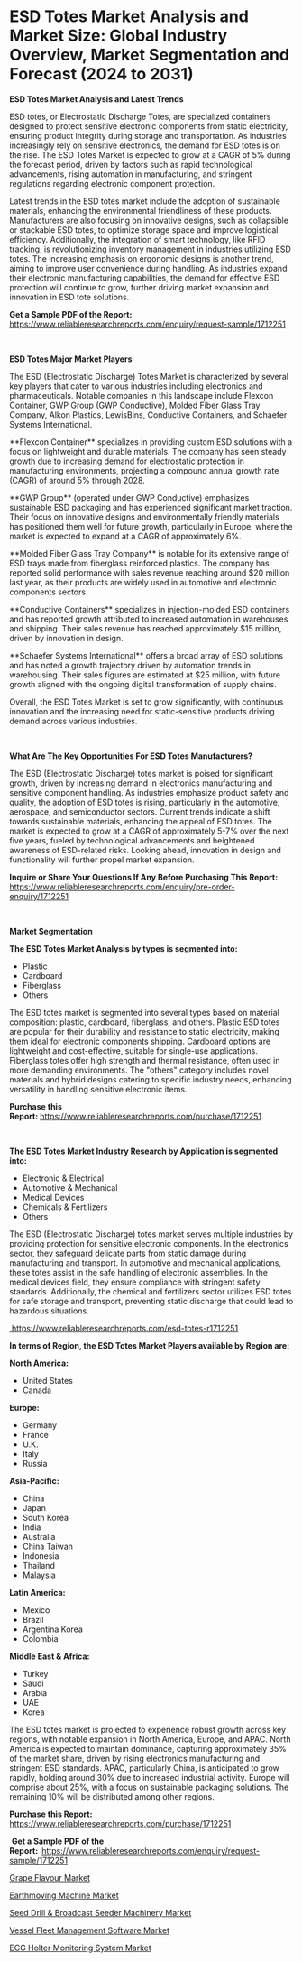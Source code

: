 <p><h1>ESD Totes Market Analysis and Market Size: Global Industry Overview, Market Segmentation and Forecast (2024 to 2031)</h1></p><p><strong>ESD Totes Market Analysis and Latest Trends</strong></p>
<p><p>ESD totes, or Electrostatic Discharge Totes, are specialized containers designed to protect sensitive electronic components from static electricity, ensuring product integrity during storage and transportation. As industries increasingly rely on sensitive electronics, the demand for ESD totes is on the rise. The ESD Totes Market is expected to grow at a CAGR of 5% during the forecast period, driven by factors such as rapid technological advancements, rising automation in manufacturing, and stringent regulations regarding electronic component protection.</p><p>Latest trends in the ESD totes market include the adoption of sustainable materials, enhancing the environmental friendliness of these products. Manufacturers are also focusing on innovative designs, such as collapsible or stackable ESD totes, to optimize storage space and improve logistical efficiency. Additionally, the integration of smart technology, like RFID tracking, is revolutionizing inventory management in industries utilizing ESD totes. The increasing emphasis on ergonomic designs is another trend, aiming to improve user convenience during handling. As industries expand their electronic manufacturing capabilities, the demand for effective ESD protection will continue to grow, further driving market expansion and innovation in ESD tote solutions.</p></p>
<p><strong>Get a Sample PDF of the Report:&nbsp;</strong> <a href="https://www.reliableresearchreports.com/enquiry/request-sample/1712251?utm_campaign=10&utm_medium=2&utm_source=Github&utm_content=ia&utm_term=22102024&utm_id=esd-totes">https://www.reliableresearchreports.com/enquiry/request-sample/1712251</a></p>
<p>&nbsp;</p>
<p><strong>ESD Totes Major Market Players</strong></p>
<p><p>The ESD (Electrostatic Discharge) Totes Market is characterized by several key players that cater to various industries including electronics and pharmaceuticals. Notable companies in this landscape include Flexcon Container, GWP Group (GWP Conductive), Molded Fiber Glass Tray Company, Alkon Plastics, LewisBins, Conductive Containers, and Schaefer Systems International.</p><p>**Flexcon Container** specializes in providing custom ESD solutions with a focus on lightweight and durable materials. The company has seen steady growth due to increasing demand for electrostatic protection in manufacturing environments, projecting a compound annual growth rate (CAGR) of around 5% through 2028.</p><p>**GWP Group** (operated under GWP Conductive) emphasizes sustainable ESD packaging and has experienced significant market traction. Their focus on innovative designs and environmentally friendly materials has positioned them well for future growth, particularly in Europe, where the market is expected to expand at a CAGR of approximately 6%.</p><p>**Molded Fiber Glass Tray Company** is notable for its extensive range of ESD trays made from fiberglass reinforced plastics. The company has reported solid performance with sales revenue reaching around $20 million last year, as their products are widely used in automotive and electronic components sectors.</p><p>**Conductive Containers** specializes in injection-molded ESD containers and has reported growth attributed to increased automation in warehouses and shipping. Their sales revenue has reached approximately $15 million, driven by innovation in design.</p><p>**Schaefer Systems International** offers a broad array of ESD solutions and has noted a growth trajectory driven by automation trends in warehousing. Their sales figures are estimated at $25 million, with future growth aligned with the ongoing digital transformation of supply chains.</p><p>Overall, the ESD Totes Market is set to grow significantly, with continuous innovation and the increasing need for static-sensitive products driving demand across various industries.</p></p>
<p>&nbsp;</p>
<p><strong>What Are The Key Opportunities For ESD Totes Manufacturers?</strong></p>
<p><p>The ESD (Electrostatic Discharge) totes market is poised for significant growth, driven by increasing demand in electronics manufacturing and sensitive component handling. As industries emphasize product safety and quality, the adoption of ESD totes is rising, particularly in the automotive, aerospace, and semiconductor sectors. Current trends indicate a shift towards sustainable materials, enhancing the appeal of ESD totes. The market is expected to grow at a CAGR of approximately 5-7% over the next five years, fueled by technological advancements and heightened awareness of ESD-related risks. Looking ahead, innovation in design and functionality will further propel market expansion.</p></p>
<p><strong>Inquire or Share Your Questions If Any Before Purchasing This Report:</strong> <a href="https://www.reliableresearchreports.com/enquiry/pre-order-enquiry/1712251?utm_campaign=10&utm_medium=2&utm_source=Github&utm_content=ia&utm_term=22102024&utm_id=esd-totes">https://www.reliableresearchreports.com/enquiry/pre-order-enquiry/1712251</a></p>
<p>&nbsp;</p>
<p><strong>Market Segmentation</strong></p>
<p><strong>The ESD Totes Market Analysis by types is segmented into:</strong></p>
<p><ul><li>Plastic</li><li>Cardboard</li><li>Fiberglass</li><li>Others</li></ul></p>
<p><p>The ESD totes market is segmented into several types based on material composition: plastic, cardboard, fiberglass, and others. Plastic ESD totes are popular for their durability and resistance to static electricity, making them ideal for electronic components shipping. Cardboard options are lightweight and cost-effective, suitable for single-use applications. Fiberglass totes offer high strength and thermal resistance, often used in more demanding environments. The "others" category includes novel materials and hybrid designs catering to specific industry needs, enhancing versatility in handling sensitive electronic items.</p></p>
<p><strong>Purchase this Report:&nbsp;</strong><a href="https://www.reliableresearchreports.com/purchase/1712251?utm_campaign=10&utm_medium=2&utm_source=Github&utm_content=ia&utm_term=22102024&utm_id=esd-totes">https://www.reliableresearchreports.com/purchase/1712251</a></p>
<p>&nbsp;</p>
<p><strong>The ESD Totes Market Industry Research by Application is segmented into:</strong></p>
<p><ul><li>Electronic & Electrical</li><li>Automotive & Mechanical</li><li>Medical Devices</li><li>Chemicals & Fertilizers</li><li>Others</li></ul></p>
<p><p>The ESD (Electrostatic Discharge) totes market serves multiple industries by providing protection for sensitive electronic components. In the electronics sector, they safeguard delicate parts from static damage during manufacturing and transport. In automotive and mechanical applications, these totes assist in the safe handling of electronic assemblies. In the medical devices field, they ensure compliance with stringent safety standards. Additionally, the chemical and fertilizers sector utilizes ESD totes for safe storage and transport, preventing static discharge that could lead to hazardous situations.</p></p>
<p><a href="https://www.reliableresearchreports.com/esd-totes-r1712251?utm_campaign=10&utm_medium=2&utm_source=Github&utm_content=ia&utm_term=22102024&utm_id=esd-totes">&nbsp;https://www.reliableresearchreports.com/esd-totes-r1712251</a></p>
<p><strong>In terms of Region, the ESD Totes Market Players available by Region are:</strong></p>
<p>
    <p> <strong> North America: </strong>
        <ul>
            <li>United States</li>
            <li>Canada</li>
        </ul>
        </p> 
    <p> <strong> Europe: </strong>
        <ul>
            <li>Germany</li>
            <li>France</li>
            <li>U.K.</li>
            <li>Italy</li>
            <li>Russia</li>
        </ul>
        </p> 
    <p> <strong> Asia-Pacific: </strong>
        <ul>
            <li>China</li>
            <li>Japan</li>
            <li>South Korea</li>
            <li>India</li>
            <li>Australia</li>
            <li>China Taiwan</li>
            <li>Indonesia</li>
            <li>Thailand</li>
            <li>Malaysia</li>
        </ul>
        </p> 
    <p> <strong> Latin America: </strong>
        <ul>
            <li>Mexico</li>
            <li>Brazil</li>
            <li>Argentina Korea</li>
            <li>Colombia</li>
        </ul>
        </p> 
    <p> <strong> Middle East & Africa: </strong>
        <ul>
            <li>Turkey</li>
            <li>Saudi</li>
            <li>Arabia</li>
            <li>UAE</li>
            <li>Korea</li>
        </ul>
    </p>
    </p>
<p><p>The ESD totes market is projected to experience robust growth across key regions, with notable expansion in North America, Europe, and APAC. North America is expected to maintain dominance, capturing approximately 35% of the market share, driven by rising electronics manufacturing and stringent ESD standards. APAC, particularly China, is anticipated to grow rapidly, holding around 30% due to increased industrial activity. Europe will comprise about 25%, with a focus on sustainable packaging solutions. The remaining 10% will be distributed among other regions.</p></p>
<p><strong>Purchase this Report: </strong><a href="https://www.reliableresearchreports.com/purchase/1712251?utm_campaign=10&utm_medium=2&utm_source=Github&utm_content=ia&utm_term=22102024&utm_id=esd-totes">https://www.reliableresearchreports.com/purchase/1712251</a></p>
<p>&nbsp;<strong>Get a Sample PDF of the Report:&nbsp;&nbsp;</strong><a href="https://www.reliableresearchreports.com/enquiry/request-sample/1712251?utm_campaign=10&utm_medium=2&utm_source=Github&utm_content=ia&utm_term=22102024&utm_id=esd-totes">https://www.reliableresearchreports.com/enquiry/request-sample/1712251</a></p>
<p><strong></strong></p>
<p><p><a href="https://github.com/JubayerMia832/Market-Research-Report-List-1/blob/main/grape-flavour-market.md?utm_campaign=10&utm_medium=2&utm_source=Github&utm_content=ia&utm_term=22102024&utm_id=esd-totes">Grape Flavour Market</a></p><p><a href="https://issuu.com/reportprime-2/docs/earthmoving-machine-market-size-203_bed1bb7d52a656?utm_campaign=10&utm_medium=2&utm_source=Github&utm_content=ia&utm_term=22102024&utm_id=esd-totes">Earthmoving Machine Market</a></p><p><a href="https://www.linkedin.com/pulse/seed-drill-broadcast-seeder-machinery-market-global-regional-zehrf?utm_campaign=10&utm_medium=2&utm_source=Github&utm_content=ia&utm_term=22102024&utm_id=esd-totes">Seed Drill & Broadcast Seeder Machinery Market</a></p><p><a href="https://github.com/NancyAlvarado586/Market-Research-Report-List-1/blob/main/vessel-fleet-management-software-market.md?utm_campaign=10&utm_medium=2&utm_source=Github&utm_content=ia&utm_term=22102024&utm_id=esd-totes">Vessel Fleet Management Software Market</a></p><p><a href="https://www.linkedin.com/pulse/evaluating-ecg-holter-monitoring-system-market-trends-growth-ynrpf?utm_campaign=10&utm_medium=2&utm_source=Github&utm_content=ia&utm_term=22102024&utm_id=esd-totes">ECG Holter Monitoring System Market</a></p></p>